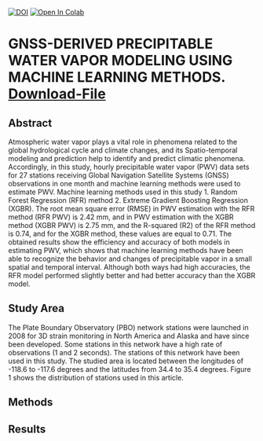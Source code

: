 [![DOI](https://zenodo.org/badge/398018212.svg)](https://doi.org/10.5194/isprs-annals-X-4-W1-2022-307-2023)
[![Open In Colab](https://colab.research.google.com/assets/colab-badge.svg)](https://colab.research.google.com/drive/12LJqlZNBUmvLlRl98rRFCbKveVPg9Ami?usp=sharing)

# GNSS-DERIVED PRECIPITABLE WATER VAPOR MODELING USING MACHINE LEARNING METHODS. [Download-File](https://isprs-annals.copernicus.org/articles/X-4-W1-2022/307/2023/isprs-annals-X-4-W1-2022-307-2023.pdf)
## Abstract
Atmospheric water vapor plays a vital role in phenomena related to the global hydrological cycle and climate changes, and its Spatio-temporal modeling and prediction help to identify and predict climatic phenomena. Accordingly, in this study, hourly precipitable water vapor (PWV) data sets for 27 stations receiving Global Navigation Satellite Systems (GNSS) observations in one month and machine learning methods were used to estimate PWV. Machine learning methods used in this study 1. Random Forest Regression (RFR) method 2. Extreme Gradient Boosting Regression (XGBR). The root mean square error (RMSE) in PWV estimation with the RFR method (RFR PWV) is 2.42 mm, and in PWV estimation with the XGBR method (XGBR PWV) is 2.75 mm, and the R-squared (R2) of the RFR method is 0.74, and for the XGBR method, these values are equal to 0.71. The obtained results show the efficiency and accuracy of both models in estimating PWV, which shows that machine learning methods have been able to recognize the behavior and changes of precipitable vapor in a small spatial and temporal interval. Although both ways had high accuracies, the RFR model performed slightly better and had better accuracy than the XGBR model.
## Study Area
The Plate Boundary Observatory (PBO) network stations were launched in 2008 for 3D strain monitoring in North America and Alaska and have since been developed. Some stations in this network have a high rate of observations (1 and 2 seconds). The stations of this network have been used in this study. The studied area is located between the longitudes of -118.6 to -117.6 degrees and the latitudes from 34.4 to 35.4 degrees. Figure 1 shows the distribution of stations used in this article.
## Methods
## Results
